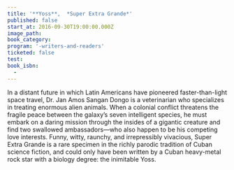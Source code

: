 ```yaml
---
title: '**Yoss**,  *Super Extra Grande*'
published: false
start_at: 2016-09-30T19:00:00.000Z
image_path:
book_category:
program: '-writers-and-readers'
ticketed: false
test:
book_isbn:
  -
---
```



In a distant future in which Latin Americans have pioneered faster-than-light space travel, Dr. Jan Amos Sangan Dongo is a veterinarian who specializes in treating enormous alien animals. When a colonial conflict threatens the fragile peace between the galaxy’s seven intelligent species, he must embark on a daring mission through the insides of a gigantic creature and find two swallowed ambassadors—who also happen to be his competing love interests. Funny, witty, raunchy, and irrepressibly vivacious, Super Extra Grande is a rare specimen in the richly parodic tradition of Cuban science fiction, and could only have been written by a Cuban heavy-metal rock star with a biology degree: the inimitable Yoss.
